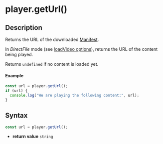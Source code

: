 # player.getUrl()

## Description

Returns the URL of the downloaded [Manifest](../../Getting_Started/Glossary.md#manifest).

<div class="note">
In <i>DirectFile</i> mode (see <a href="../Loading_a_Content.md#transport">
loadVideo options</a>), returns the URL of the content being played.
</div>

Returns `undefined` if no content is loaded yet.

#### Example

```js
const url = player.getUrl();
if (url) {
  console.log("We are playing the following content:", url);
}
```

## Syntax

```js
const url = player.getUrl();
```

 - **return value** `string`
